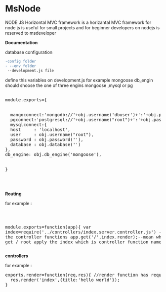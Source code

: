 # MsNode
NODE JS Horizontal MVC framework 
is a horizantal MVC framework for node js is useful for small projects and for beginner developers on nodejs is reserved to msdeveloper

<b>Documentation </b>

database configuration
<p>

```diff
-config folder
- --env folder
 --development.js file

```

<p>




define this variables  on development.js for example mongoose
db_engin should shoose the one of three engins mongoose ,mysql or pg

<pre>

module.exports={

 
  mangoconnect:'mongodb://'+obj.username('dbuser')+':'+obj.password('dbpass')+'@127.0.0.1:27017/'+obj.database('dbname'),
  pgconnect:'postgresql://'+obj.username("root")+':'+obj.password('')+'@localhost:3211/'+obj.database(''),
  mysqlconnect:{
  host     : 'localhost',
  user     : obj.username("root"),
  password : obj.password(''),
  database : obj.database('')
},
db_engine: obj.db_engine('mongoose'),

 
}



</pre>

<b>Routing</b>
<p> for example :</p>
<pre> 

module.exports=function(app){
  var index=require('../controllers/index.server.controller.js') --this to get the controller functions
  app.get('/',index.render);--mean when request get  / root apply the index which is controller function named render 
}
</pre>

<b>controllers</b>

<p>for example :</p>

<pre>
exports.render=function(req,res){ //render function has request and response parameters
  res.render('index',{title:'hello world'});
}


</pre>
